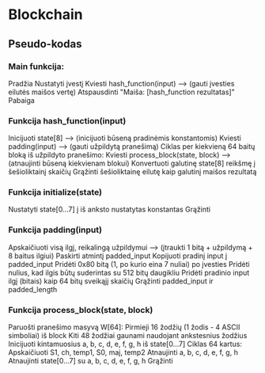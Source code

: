 # Blockchain

## Pseudo-kodas

### Main funkcija:

Pradžia
Nustatyti įvestį
Kviesti hash_function(input) ⟶ (gauti įvesties eilutės maišos vertę)
Atspausdinti "Maiša: [hash_function rezultatas]"
Pabaiga

### Funkcija hash_function(input)

Inicijuoti state[8] ⟶ (inicijuoti būseną pradinėmis konstantomis)
Kviesti padding(input) ⟶ (gauti užpildytą pranešimą)
Ciklas per kiekvieną 64 baitų bloką iš užpildyto pranešimo:
Kviesti process_block(state, block) ⟶ (atnaujinti būseną kiekvienam blokui)
Konvertuoti galutinę state[8] reikšmę į šešioliktainį skaičių
Grąžinti šešioliktainę eilutę kaip galutinį maišos rezultatą

### Funkcija initialize(state)

Nustatyti state[0...7] į iš anksto nustatytas konstantas
Grąžinti

### Funkcija padding(input)

Apskaičiuoti visą ilgį, reikalingą užpildymui ⟶ (įtraukti 1 bitą + užpildymą + 8 baitus ilgiui)
Paskirti atmintį padded_input
Kopijuoti pradinį input į padded_input
Pridėti 0x80 bitą (1, po kurio eina 7 nuliai) po įvesties
Pridėti nulius, kad ilgis būtų suderintas su 512 bitų daugikliu
Pridėti pradinio input ilgį (bitais) kaip 64 bitų sveikąjį skaičių
Grąžinti padded_input ir padded_length

### Funkcija process_block(state, block)

Paruošti pranešimo masyvą W[64]:
Pirmieji 16 žodžių (1 žodis - 4 ASCII simboliai) iš block
Kiti 48 žodžiai gaunami naudojant ankstesnius žodžius
Inicijuoti kintamuosius a, b, c, d, e, f, g, h iš state[0...7]
Ciklas 64 kartus:
Apskaičiuoti S1, ch, temp1, S0, maj, temp2
Atnaujinti a, b, c, d, e, f, g, h
Atnaujinti state[0...7] su a, b, c, d, e, f, g, h
Grąžinti